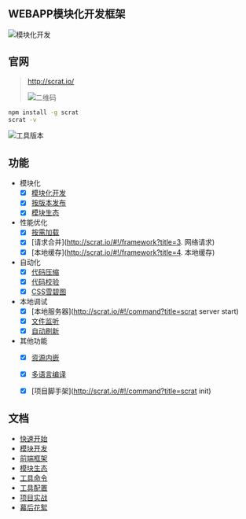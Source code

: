 ## WEBAPP模块化开发框架

![模块化开发](https://github.com/scrat-team/scrat-site/raw/master/views/img/cubes.png)

## 官网

> http://scrat.io/
>
> ![二维码](https://github.com/scrat-team/scrat-site/raw/master/views/img/qrcode.png)

```bash
npm install -g scrat
scrat -v
```

![工具版本](https://github.com/scrat-team/scrat-site/raw/master/components/pages/quick-start/version.gif)

## 功能

- 模块化
    - [x] [模块化开发](http://scrat.io/#!/modular)
    - [x] [按版本发布](http://scrat.io/#!/settings?title=version)
    - [x] [模块生态](http://scrat.io/#!/components)
- 性能优化
    - [x] [按需加载](http://scrat.io/#!/framework?title=scrat.js)
    - [x] [请求合并](http://scrat.io/#!/framework?title=3. 网络请求)
    - [x] [本地缓存](http://scrat.io/#!/framework?title=4. 本地缓存)
- 自动化
    - [x] [代码压缩](http://scrat.io/#!/settings?title=settings.optimizer.uglify-js)
    - [x] [代码校验](http://scrat.io/#!/settings?title=settings.lint.jshint)
    - [x] [CSS雪碧图](http://scrat.io/#!/settings?title=settings.spriter.csssprites)
- 本地调试
    - [x] [本地服务器](http://scrat.io/#!/command?title=scrat server start)
    - [x] [文件监听](http://scrat.io/#!/command?title=本地开发)
    - [x] [自动刷新](http://scrat.io/#!/command?title=本地开发)
- 其他功能
    - [x] [资源内嵌](http://scrat.io/#!/todo)
    - [x] [多语言编译](http://scrat.io/#!/settings?title=settings.parser.stylus)
    - [x] [项目脚手架](http://scrat.io/#!/command?title=scrat init)


## 文档

* [快速开始](http://scrat.io/#!/quick-start)
* [模块开发](http://scrat.io/#!/modular)
* [前端框架](http://scrat.io/#!/framework)
* [模块生态](http://scrat.io/#!/components)
* [工具命令](http://scrat.io/#!/command)
* [工具配置](http://scrat.io/#!/settings)
* [项目实战](http://scrat.io/#!/practice)
* [幕后花絮](https://github.com/fouber/blog/issues/2)
